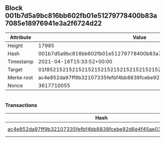 ## Block 001b7d5a9bc816bb602fb01e51279778400b83a7085e18976941e3a2f6724d22

Attribute | Value
--- | ---
Height | 17985
Hash | 001b7d5a9bc816bb602fb01e51279778400b83a7085e18976941e3a2f6724d22
Timestamp | 2021-04-16T15:33:52+00:00
Target | 01f8521521521521521521521521521521521521521521521521521521521521
Merke root | ac4e852da97ff9b32107335fefbf4bb8838fcebe92d6e4f45ae032589eb518c2
Nonce | 3617710055

```

```

### Transactions

Hash | Amount
--- | ---
[ac4e852da97ff9b32107335fefbf4bb8838fcebe92d6e4f45ae032589eb518c2](ac4e852da97ff9b32107335fefbf4bb8838fcebe92d6e4f45ae032589eb518c2.md) | 10.00000000 SKEPTI 
